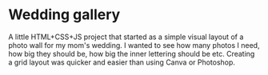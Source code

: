 # Wedding gallery 

A little HTML+CSS+JS project that started as a simple visual layout of a photo wall for my mom's wedding. I wanted to see how many photos I need, how big they should be, how big the inner lettering should be etc. Creating a grid layout was quicker and easier than using Canva or Photoshop.

